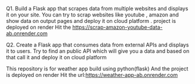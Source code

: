 Q1. Build a Flask app that scrapes data from multiple websites and displays it on your site.
You can try to scrap websites like youtube , amazon and show data on output pages and deploy it on cloud
platform .
project is deployed on render Hit the https://scrap-amazon-youtube-data-ab.onrender.com













Q2. Create a Flask app that consumes data from external APIs and displays it to users. Try to find an public API which will give you a data and based on that call it and deploy it on cloud platform


This repository is for weather app build using python(flask) And the project is deployed on render Hit the url:https://weather-app-ab.onrender.com
